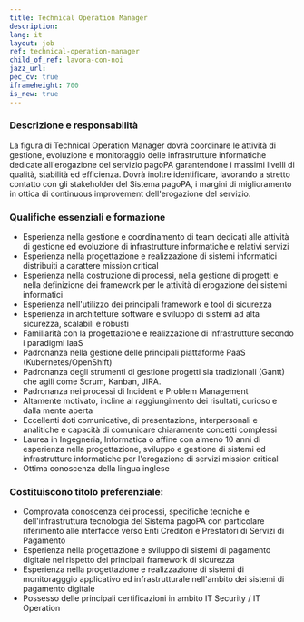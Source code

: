```yaml
---
title: Technical Operation Manager
description:
lang: it
layout: job
ref: technical-operation-manager
child_of_ref: lavora-con-noi
jazz_url: 
pec_cv: true
iframeheight: 700
is_new: true
---
```


### Descrizione e responsabilità

La figura di Technical Operation Manager dovrà coordinare le attività di gestione, evoluzione e monitoraggio delle infrastrutture informatiche dedicate all'erogazione del servizio pagoPA garantendone i massimi livelli di qualità, stabilità ed efficienza. Dovrà inoltre identificare, lavorando a stretto contatto con gli stakeholder del Sistema pagoPA, i margini di miglioramento in ottica di continuous improvement dell'erogazione del servizio.

### Qualifiche essenziali e formazione

* Esperienza nella gestione e coordinamento di team dedicati alle attività di gestione ed evoluzione di infrastrutture informatiche e relativi servizi
* Esperienza nella progettazione e realizzazione di sistemi informatici distribuiti a carattere mission critical
* Esperienza nella costruzione di processi, nella gestione di progetti e nella definizione dei framework per le attività di erogazione dei sistemi informatici
* Esperienza nell'utilizzo dei principali framework e tool di sicurezza
* Esperienza in architetture software e sviluppo di sistemi ad alta sicurezza, scalabili e robusti
* Familiarità con la progettazione e realizzazione di infrastrutture secondo i paradigmi IaaS
* Padronanza nella gestione delle principali piattaforme PaaS (Kubernetes/OpenShift)
* Padronanza degli strumenti di gestione progetti sia tradizionali (Gantt) che agili come Scrum, Kanban, JIRA.
* Padronanza nei processi di Incident e Problem Management
* Altamente motivato, incline al raggiungimento dei risultati, curioso e dalla mente aperta
* Eccellenti doti comunicative, di presentazione, interpersonali e analitiche e capacità di comunicare chiaramente concetti complessi
* Laurea in Ingegneria, Informatica o affine con almeno 10 anni di esperienza nella progettazione, sviluppo e gestione di sistemi ed infrastrutture informatiche per l'erogazione di servizi mission critical 
* Ottima conoscenza della lingua inglese


### Costituiscono titolo preferenziale:

* Comprovata conoscenza dei processi, specifiche tecniche e dell'infrastruttura tecnologia del Sistema pagoPA con particolare riferimento alle interfacce verso Enti Creditori e Prestatori di Servizi di Pagamento
* Esperienza nella progettazione e sviluppo di sistemi di pagamento digitale nel rispetto dei principali framework di sicurezza
* Esperienza nella progettazione e realizzazione di sistemi di monitoragggio applicativo ed infrastrutturale nell'ambito dei sistemi di pagamento digitale
* Possesso delle principali certificazioni in ambito IT Security / IT Operation


